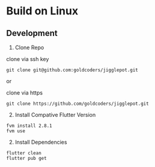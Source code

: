 # Build on Linux


## Development
1. Clone Repo

clone via ssh key

`git clone git@github.com:goldcoders/jigglepot.git`

or

clone via https

`git clone https://github.com/goldcoders/jigglepot.git`

2. Install Compative Flutter Version

```
fvm install 2.8.1
fvm use
```

2. Install Dependencies
```
flutter clean
flutter pub get
```


